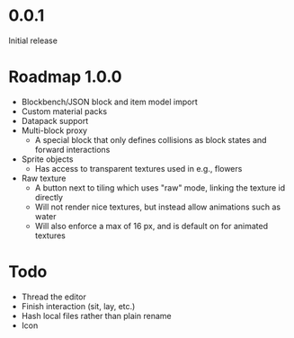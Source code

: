 # 0.0.1

Initial release

# Roadmap 1.0.0

* Blockbench/JSON block and item model import
* Custom material packs
* Datapack support
* Multi-block proxy
    * A special block that only defines collisions as block states and forward interactions
* Sprite objects
    * Has access to transparent textures used in e.g., flowers
* Raw texture
    * A button next to tiling which uses "raw" mode, linking the texture id directly
    * Will not render nice textures, but instead allow animations such as water
    * Will also enforce a max of 16 px, and is default on for animated textures

# Todo

* Thread the editor
* Finish interaction (sit, lay, etc.)
* Hash local files rather than plain rename
* Icon
